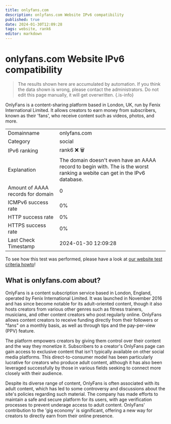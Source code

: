 ```yaml
---
title: onlyfans.com
description: onlyfans.com Website IPv6 compatibility
published: true
date: 2024-01-30T12:09:28
tags: website, rank6
editor: markdown
---
```


# onlyfans.com Website IPv6 compatibility

> The results shown here are accumulated by automation. If you think the data shown is wrong, please contact the administrators. 
> Do not edit this page manually, it will get overwritten.
{.is-info}

OnlyFans is a content-sharing platform based in London, UK, run by Fenix International Limited. It allows creators to earn money from subscribers, known as their 'fans', who receive content such as videos, photos, and more.


|   |   |
| - | - |
| Domainname | onlyfans.com
| Category | social |
| IPv6 ranking | rank6 :x: :wastebasket: |
| Explanation | The domain doesn't even have an AAAA record to begin with. The is the worst ranking a webite can get in the IPv6 database. |
| Amount of AAAA records for domain | 0 |
| ICMPv6 success rate | 0%|
| HTTP success rate | 0% |
| HTTPS success rate | 0% |
| Last Check Timestamp | 2024-01-30 12:09:28 |

To see how this test was performed, please have a look at [our website test criteria howto](/howto/testcriteria/website)!


## What is onlyfans.com about?
OnlyFans is a content subscription service based in London, England, operated by Fenix International Limited. It was launched in November 2016 and has since become notable for its adult-oriented content, though it also hosts creators from various other genres such as fitness trainers, musicians, and other content creators who post regularly online. OnlyFans allows content creators to receive funding directly from their followers or "fans" on a monthly basis, as well as through tips and the pay-per-view (PPV) feature.

The platform empowers creators by giving them control over their content and the way they monetize it. Subscribers to a creator's OnlyFans page can gain access to exclusive content that isn't typically available on other social media platforms. This direct-to-consumer model has been particularly lucrative for creators who produce adult content, although it has also been leveraged successfully by those in various fields seeking to connect more closely with their audience.

Despite its diverse range of content, OnlyFans is often associated with its adult content, which has led to some controversy and discussions about the site's policies regarding such material. The company has made efforts to maintain a safe and secure platform for its users, with age verification processes to prevent underage access to adult content. OnlyFans' contribution to the 'gig economy' is significant, offering a new way for creators to directly earn from their online presence.
